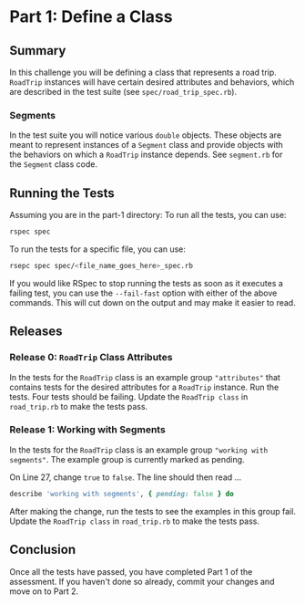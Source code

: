 # Part 1:  Define a Class

## Summary
In this challenge you will be defining a class that represents a road trip.  `RoadTrip` instances will have certain desired attributes and behaviors, which are described in the test suite (see `spec/road_trip_spec.rb`).

### Segments
In the test suite you will notice various `double` objects.  These objects are meant to represent instances of a `Segment` class and provide objects with the behaviors on which a `RoadTrip` instance depends.  See `segment.rb` for the `Segment` class code.

## Running the Tests
Assuming you are in the part-1 directory:
To run all the tests, you can use:

```bash
rspec spec
```

To run the tests for a specific file, you can use:
``` bash
rsepc spec spec/<file_name_goes_here>_spec.rb
```

If you would like RSpec to stop running the tests as soon as it executes a failing test, you can use the `--fail-fast` option with either of the above commands. This will cut down on the output and may make it easier to read.


## Releases
### Release 0:  `RoadTrip` Class Attributes
In the tests for the `RoadTrip` class is an example group `"attributes"` that contains tests for the desired attributes for a `RoadTrip` instance.  Run the tests.  Four tests should be failing.  Update the `RoadTrip class` in `road_trip.rb` to make the tests pass.

### Release 1:  Working with Segments
In the tests for the `RoadTrip` class is an example group `"working with segments"`.  The example group is currently marked as pending.

On Line 27, change `true` to `false`.  The line should then read ...

```ruby
describe 'working with segments', { pending: false } do
```

After making the change, run the tests to see the examples in this group fail.  Update the `RoadTrip class` in `road_trip.rb` to make the tests pass.

## Conclusion
Once all the tests have passed, you have completed Part 1 of the assessment.  If you haven't done so already, commit your changes and move on to Part 2.
